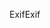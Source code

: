 <span data-ttu-id="6d536-101">Exif</span><span class="sxs-lookup"><span data-stu-id="6d536-101">Exif</span></span>